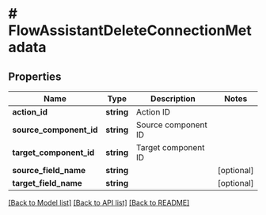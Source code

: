 # # FlowAssistantDeleteConnectionMetadata

## Properties

Name | Type | Description | Notes
------------ | ------------- | ------------- | -------------
**action_id** | **string** | Action ID |
**source_component_id** | **string** | Source component ID |
**target_component_id** | **string** | Target component ID |
**source_field_name** | **string** |  | [optional]
**target_field_name** | **string** |  | [optional]

[[Back to Model list]](../../README.md#models) [[Back to API list]](../../README.md#endpoints) [[Back to README]](../../README.md)
